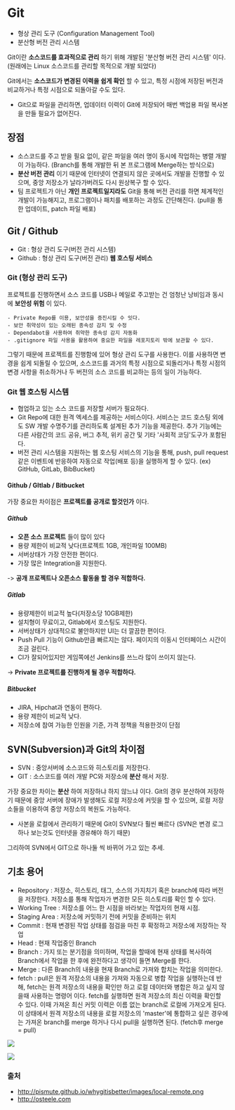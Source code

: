 # Git

- 형상 관리 도구 (Configuration Management Tool)
- 분산형 버전 관리 시스템

Git이란 __소스코드를 효과적으로 관리__ 하기 위해 개발된 '분산형 버전 관리 시스템' 이다. (원래에는 Linux 소스코드를 관리할 목적으로 개발 되었다)  

Git에서는 __소스코드가 변경된 이력을 쉽게 확인__ 할 수 있고, 특정 시점에 저장된 버전과 비교하거나 특정 시점으로 되돌아갈 수도 있다.  

- Git으로 파일을 관리하면, 업데이터 이력이 Git에 저장되어 매번 백업용 파일 복사본을 
만들 필요가 없어진다. 

## 장점

- 소스코드를 주고 받을 필요 없이, 같은 파일을 여러 명이 동시에 작업하는 병렬 개발이 가능하다. (Branch를 통해 개발한 뒤 본 프로그램에 Merge하는 방식으로)
- __분산 버전 관리__ 이기 때문에 인터넷이 연결되지 않은 곳에서도 개발을 진행할 수 있으며, 중앙 저장소가 날라가버려도 다시 원상복구 할 수 있다. 
- 팀 프로젝트가 아닌 __개인 프로젝트일지라도__ Git을 통해 버전 관리를 하면 체계적인 개발이 가능해지고, 프로그램이나 패치를 배포하는 과정도 간단해진다. (pull을 통한 업데이트, patch 파일 배포)

## Git / Github

- Git : 형상 관리 도구(버전 관리 시스템)
- Github : 형상 관리 도구(버전 관리) __웹 호스팅 서비스__

### Git (형상 관리 도구)

프로젝트를 진행하면서 소스 코드를 USB나 메일로 주고받는 건 엄청난 낭비임과 동시에 __보안성 위험__ 이 있다.  

```
- Private Repo를 이용, 보안성을 증진시킬 수 잇다.
- 보안 취약성이 있는 오래된 종속성 감지 및 수정
- Dependabot을 사용하여 취약한 종속성 감지 자동화
- .gitignore 파일 사용을 활용하여 중요한 파일을 레포지토리 밖에 보관할 수 있다.
```

그렇기 때문에 프로젝트를 진행함에 있어 형상 관리 도구를 사용한다. 이를 사용하면 변경을 쉽게 되돌릴 수 있으며, 소스코드를 과거의 특정 시점으로 되돌리거나 특정 시점의 변경 사항을 취소하거나 두 버전의 소스 코드를 비교하는 등의 일이 가능하다.  

### Git 웹 호스팅 시스템

- 협업하고 있는 소스 코드를 저장할 서버가 필요하다. 
- Git Repo에 대한 원격 엑세스를 제공하는 서비스이다. 서비스는 코드 호스팅 외에도 SW 개발 수명주기를 관리하도록 설계된 추가 기능을 제공한다. 추가 기능에는 다른 사람간의 코드 공유, 버그 추적, 위키 공간 및 기타 '사회적 코딩'도구가 포함된다.
- 버전 관리 시스템을 지원하는 웹 호스팅 서비스의 기능을 통해, push, pull request같은 이벤트에 반응하여 자동으로 작업(배포 등)을 실행하게 할 수 있다. (ex) GitHub, GitLab, BibBucket)

#### Github / GItlab / Bitbucket

가장 중요한 차이점은 __프로젝트를 공개로 할것인가__ 이다.

##### Github

-  __오픈 소스 프로젝트__ 들이 많이 있다
- 용량 제한이 비교적 낮다(프로젝트 1GB, 개인파일 100MB)
- 서버상태가 가장 안전한 편이다.
- 가장 많은 Integration을 지원한다.

-> __공개 프로젝트나 오픈소스 활동을 할 경우 적합하다.__

##### Gitlab
 
- 용량제한이 비교적 높다(저장소당 10GB제한)
- 설치형이 무료이고, Gitlab에서 호스팅도 지원한다. 
- 서버상태가 상대적으로 불안하지만 UI는 더 깔끔한 편이다.  
- Push Pull 기능이 Github만큼 빠르지는 않다. 페이지의 이동시 인터페이스 시간이 조금 걸린다.
- CI가 잘되어있지만 게임쪽에선 Jenkins를 쓰느라 많이 쓰이지 않는다.

-> __Private 프로젝트를 진행하게 될 경우 적합하다.__

##### Bitbucket

- JIRA, Hipchat과 연동이 편하다.
- 용량 제한이 비교적 낮다.
- 저장소에 참여 가능한 인원을 기준, 가격 정책을 적용한것이 단점

## SVN(Subversion)과 Git의 차이점

- SVN : 중앙서버에 소스코드와 히스토리를 저장한다.  
- GIT : 소스코드를 여러 개발 PC와 저장소에 __분산__ 해서 저장.

가장 중요한 차이는 __분산__ 하여 저장하냐 하지 않느냐 이다. Git의 경우 분산하여 저장하기 때문에 중앙 서버에 장애가 발생해도 로컬 저장소에 커밋을 할 수 있으며, 로컬 저장소들을 이용하여 중앙 저장소의 복원도 가능하다.  

- 사본을 로컬에서 관리하기 때문에 Git이 SVN보다 훨씬 빠르다 (SVN은 변경 로그 하나 보는것도 인터넷을 경유해야 하기 때문)  

그리하여 SVN에서 GIT으로 하나둘 씩 바뀌어 가고 있는 추세.  

## 기초 용어

- Repository : 저장소, 히스토리, 태그, 소스의 가지치기 혹은 branch에 따라 버전을 저장한다. 저장소를 통해 작업자가 변경한 모든 히스토리를 확인 할 수 있다.
- Working Tree : 저장소를 어느 한 시점을 바라보는 작업자의 현재 시점.
- Staging Area : 저장소에 커밋하기 전에 커밋을 준비하는 위치
- Commit : 현재 변경된 작업 상태를 점검을 마친 후 확정하고 저장소에 저장하는 작업
- Head : 현재 작업중인 Branch
- Branch : 가지 또는 분기점을 의미하며, 작업을 할때에 현재 상태를 복사하여 Branch에서 작업을 한 후에 완전하다고 생각이 들면 Merge를 한다.
- Merge : 다른 Branch의 내용을 현재 Branch로 가져와 합치는 작업을 의미한다.
- fetch : pull은 원격 저장소의 내용을 가져와 자동으로 병합 작업을 실행하는데 반해, fetch는 원격 저장소의 내용을 확인만 하고 로컬 데이터와 병합은 하고 싶지 않을때 사용하는 명령어 이다. fetch를 실행하면 원격 저장소의 최신 이력을 확인할 수 있다. 이때 가져온 최신 커밋 이력은 이름 없는 branch로 로컬에 가져오게 된다. 이 상태에서 원격 저장소의 내용을 로컬 저장소의 'master'에 통합하고 싶은 경우에는 가져온 branch를 merge 하거나 다시 pull을 실행하면 된다. (fetch후 merge = pull)

<img src = "https://img1.daumcdn.net/thumb/R1280x0/?scode=mtistory2&fname=http%3A%2F%2Fcfile26.uf.tistory.com%2Fimage%2F998E643C5AA61E2D0F3FA8"><br/>

<img src = "https://img1.daumcdn.net/thumb/R1280x0/?scode=mtistory2&fname=http%3A%2F%2Fcfile23.uf.tistory.com%2Fimage%2F994695365AA6201D3E4D4E"><br/>

### 출처
- http://pismute.github.io/whygitisbetter/images/local-remote.png  
- http://osteele.com